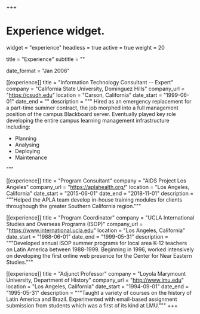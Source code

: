+++
# Experience widget.
widget = "experience"
headless = true
active = true
weight = 20

title = "Experience"
subtitle = ""

date_format = "Jan 2006"

[[experience]]
  title = "Information Technology Consultant -- Expert"
  company = "California State University, Dominguez Hills"
  company_url = "https://csudh.edu"
  location = "Carson, California"
  date_start = "1999-06-01"
  date_end = ""
  description = """
  Hired as an emergency replacement for a part-time summer contract, the job morphed into a full management position of the campus Blackboard server. Eventually played key role developing the entire campus learning management infrastructure including:
  
  * Planning
  * Analysing
  * Deploying
  * Maintenance
 
  """

[[experience]]
  title = "Program Consultant"
  company = "AIDS Project Los Angeles"
  company_url = "https://aplahealth.org/"
  location = "Los Angeles, California"
  date_start = "2015-06-01"
  date_end = "2018-11-01"
  description = """Helped the APLA team develop in-house training modules for clients throughough the greater Southern California region."""

[[experience]]
  title = "Program Coordinator"
  company = "UCLA International Studies and Overseas Programs (ISOP)"
  company_url = "https://www.international.ucla.edu"
  location = "Los Angeles, California"
  date_start = "1988-06-01"
  date_end = "1999-05-31"
  description = """Developed annual ISOP summer programs for local area K-12 teachers on Latin America between 1988-1999. Beginning in 1996, worked intensively on developing the first online web presence for the Center for Near Eastern Studies."""

[[experience]]
  title = "Adjunct Professor"
  company = "Loyola Marymount University, Department of History"
  company_url = "http://www.lmu.edu"
  location = "Los Angeles, California"
  date_start = "1994-09-01"
  date_end = "1995-05-31"
  description = """Taught a variety of courses on the history of Latin America and Brazil. Experimented with email-based assignment submission from students which was a first of its kind at LMU."""
+++